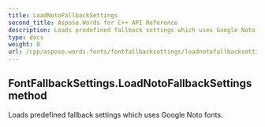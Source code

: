 ```yaml
---
title: LoadNotoFallbackSettings
second_title: Aspose.Words for C++ API Reference
description: Loads predefined fallback settings which uses Google Noto fonts. 
type: docs
weight: 0
url: /cpp/aspose.words.fonts/fontfallbacksettings/loadnotofallbacksettings/
---
```

## FontFallbackSettings.LoadNotoFallbackSettings method


Loads predefined fallback settings which uses Google Noto fonts.


